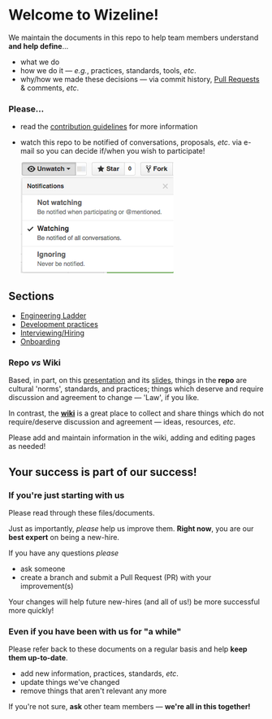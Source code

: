# Welcome to Wizeline!

We maintain the documents in this repo to help team members understand
**and help define**...

- what we do
- how we do it &mdash; _e.g._, practices, standards, tools, _etc_.
- why/how we made these decisions &mdash; via commit history,
[Pull Requests](https://github.com/wizeline/wize-docs/pulls) & comments, _etc_.

### Please...

- read the [contribution guidelines](CONTRIBUTING.md) for more information
- watch this repo to be notified of conversations, proposals, _etc_.
via e-mail so you can decide if/when you wish to participate!

  ![watch this repo](images/watch-repo.png)

## Sections

- [Engineering Ladder](engineering-ladder/README.md)
- [Development practices](development/README.md)
- [Interviewing/Hiring](interview-process/README.md)
- [Onboarding](onboarding.md)

### Repo _vs_ Wiki

Based, in part, on this
[presentation](https://www.youtube.com/watch?v=YIpNpptGX6Q)
and its
[slides](https://speakerdeck.com/rkbodenner/changing-the-laws-of-engineering-with-github-pull-requests-velocity-santa-clara-2015),
things in the **repo** are cultural 'norms', standards, and practices;
things which deserve and require discussion and agreement to change &mdash;
'Law', if you like.

In contrast, the [**wiki**](https://github.com/wizeservices/wize-docs/wiki)
is a great place to collect and share things which do not require/deserve
discussion and agreement &mdash; ideas, resources, _etc_.

Please add and maintain information in the wiki, adding and editing pages as
needed!

## Your success is part of our success!

### If you're just starting with us

Please read through these files/documents.

Just as importantly, *please* help us improve them. **Right now**, you are
our **best expert** on being a new-hire.

If you have any questions *please*
- ask someone
- create a branch and submit a Pull Request (PR) with your improvement(s)

Your changes will help future new-hires (and all of us!) be more successful
more quickly!

### Even if you have been with us for "a while"

Please refer back to these documents on a regular basis and help
**keep them up-to-date**.
- add new information, practices, standards, _etc_.
- update things we've changed
- remove things that aren't relevant any more

If you're not sure, **ask** other team members &mdash;
**we're all in this together!**
